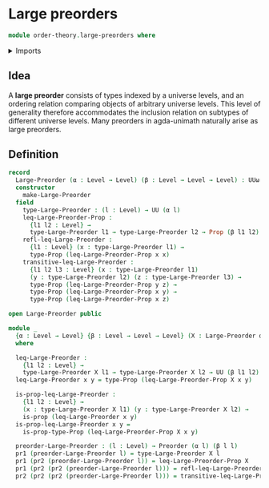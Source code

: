 # Large preorders

```agda
module order-theory.large-preorders where
```

<details><summary>Imports</summary>

```agda
open import foundation.dependent-pair-types
open import foundation.propositions
open import foundation.universe-levels

open import order-theory.preorders
```

</details>

## Idea

A **large preorder** consists of types indexed by a universe levels, and an
ordering relation comparing objects of arbitrary universe levels. This level of
generality therefore accommodates the inclusion relation on subtypes of
different universe levels. Many preorders in agda-unimath naturally arise as
large preorders.

## Definition

```agda
record
  Large-Preorder (α : Level → Level) (β : Level → Level → Level) : UUω where
  constructor
    make-Large-Preorder
  field
    type-Large-Preorder : (l : Level) → UU (α l)
    leq-Large-Preorder-Prop :
      {l1 l2 : Level} →
      type-Large-Preorder l1 → type-Large-Preorder l2 → Prop (β l1 l2)
    refl-leq-Large-Preorder :
      {l1 : Level} (x : type-Large-Preorder l1) →
      type-Prop (leq-Large-Preorder-Prop x x)
    transitive-leq-Large-Preorder :
      {l1 l2 l3 : Level} (x : type-Large-Preorder l1)
      (y : type-Large-Preorder l2) (z : type-Large-Preorder l3) →
      type-Prop (leq-Large-Preorder-Prop y z) →
      type-Prop (leq-Large-Preorder-Prop x y) →
      type-Prop (leq-Large-Preorder-Prop x z)

open Large-Preorder public

module _
  {α : Level → Level} {β : Level → Level → Level} (X : Large-Preorder α β)
  where

  leq-Large-Preorder :
    {l1 l2 : Level} →
    type-Large-Preorder X l1 → type-Large-Preorder X l2 → UU (β l1 l2)
  leq-Large-Preorder x y = type-Prop (leq-Large-Preorder-Prop X x y)

  is-prop-leq-Large-Preorder :
    {l1 l2 : Level} →
    (x : type-Large-Preorder X l1) (y : type-Large-Preorder X l2) →
    is-prop (leq-Large-Preorder x y)
  is-prop-leq-Large-Preorder x y =
    is-prop-type-Prop (leq-Large-Preorder-Prop X x y)

  preorder-Large-Preorder : (l : Level) → Preorder (α l) (β l l)
  pr1 (preorder-Large-Preorder l) = type-Large-Preorder X l
  pr1 (pr2 (preorder-Large-Preorder l)) = leq-Large-Preorder-Prop X
  pr1 (pr2 (pr2 (preorder-Large-Preorder l))) = refl-leq-Large-Preorder X
  pr2 (pr2 (pr2 (preorder-Large-Preorder l))) = transitive-leq-Large-Preorder X
```
